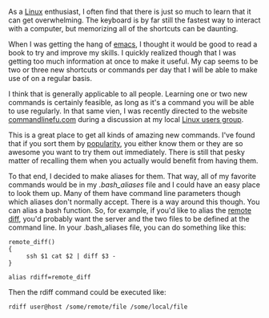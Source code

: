 <!-- Title: Honing Your Inner Command Line -->
<!-- Author: Joshua Marsh -->
<!-- Tags: bash,shell,linux -->
<!-- Languages: shell -->

As a [Linux](http://en.wikipedia.org/wiki/Linux) enthusiast, I often
find that there is just so much to learn that it can get
overwhelming. The keyboard is by far still the fastest way to interact
with a computer, but memorizing all of the shortcuts can be daunting.

When I was getting the hang of
[emacs](http://www.gnu.org/software/emacs/), I thought it would be
good to read a book to try and improve my skills. I quickly realized
though that I was getting too much information at once to make it
useful. My cap seems to be two or three new shortcuts or commands per
day that I will be able to make use of on a regular basis.

I think that is generally applicable to all people. Learning one or
two new commands is certainly feasible, as long as it's a command you
will be able to use regularly. In that same vien, I was recently
directed to the website
[commandlinefu.com](http://www.commandlinefu.com/commands/browse)
during a discussion at my local
[Linux users group](http://www.plug.org/).

This is a great place to get all kinds of amazing new commands. I've
found that if you sort them by
[popularity](http://www.commandlinefu.com/commands/browse/sort-by-votes),
you either know them or they are so awesome you want to try them out
immediately. There is still that pesky matter of recalling them when
you actually would benefit from having them.

To that end, I decided to make aliases for them. That way, all of my
favorite commands would be in my <em>.bash\_aliases</em> file and I
could have an easy place to look them up. Many of them have command
line parameters though which aliases don't normally accept. There is a
way around this though. You can alias a bash function. So, for
example, if you'd like to alias the
[remote diff](http://www.commandlinefu.com/commands/view/47/compare-a-remote-file-with-a-local-file),
you'd probably want the server and the two files to be defined at the
command line. In your .bash_aliases file, you can do something like
this:

<pre><code data-language="shell">remote_diff()  
{  
     ssh $1 cat $2 | diff $3 -  
}  

alias rdiff=remote_diff  
</code></pre>

Then the rdiff command could be executed like:

<pre><code data-language="shell">rdiff user@host /some/remote/file /some/local/file
</code></pre>
